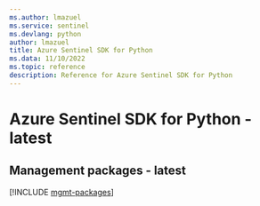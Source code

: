 ```yaml
---
ms.author: lmazuel
ms.service: sentinel
ms.devlang: python
author: lmazuel
title: Azure Sentinel SDK for Python
ms.data: 11/10/2022
ms.topic: reference
description: Reference for Azure Sentinel SDK for Python
---
```

# Azure Sentinel SDK for Python - latest

## Management packages - latest
[!INCLUDE [mgmt-packages](sentinel-mgmt-index.md)]